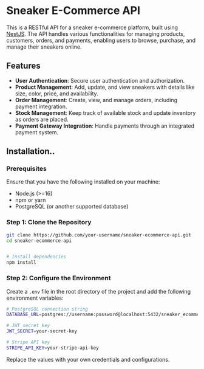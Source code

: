 # Sneaker E-Commerce API

This is a RESTful API for a sneaker e-commerce platform, built using [NestJS](https://nestjs.com/). The API handles various functionalities for managing products, customers, orders, and payments, enabling users to browse, purchase, and manage their sneakers online.

## Features

- **User Authentication**: Secure user authentication and authorization.
- **Product Management**: Add, update, and view sneakers with details like size, color, price, and availability.
- **Order Management**: Create, view, and manage orders, including payment integration.
- **Stock Management**: Keep track of available stock and update inventory as orders are placed.
- **Payment Gateway Integration**: Handle payments through an integrated payment system.

## Installation..

### Prerequisites

Ensure that you have the following installed on your machine:

- Node.js (>=16)
- npm or yarn
- PostgreSQL (or another supported database)

### Step 1: Clone the Repository

```bash
git clone https://github.com/your-username/sneaker-ecommerce-api.git
cd sneaker-ecommerce-api


# Install dependencies
npm install
```

### Step 2: Configure the Environment

Create a `.env` file in the root directory of the project and add the following environment variables:

```bash
# PostgreSQL connection string
DATABASE_URL=postgres://username:password@localhost:5432/sneaker_ecommerce

# JWT secret key
JWT_SECRET=your-secret-key

# Stripe API key
STRIPE_API_KEY=your-stripe-api-key
```

Replace the values with your own credentials and configurations.
